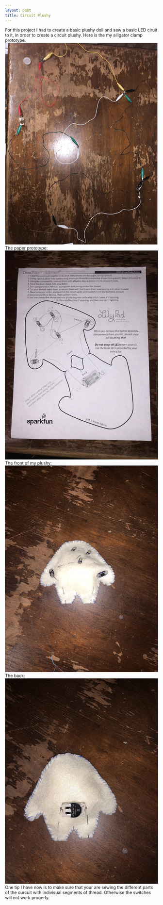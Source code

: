 ```yaml
---
layout: post
title: Circuit Plushy
---
```


For this project I had to create a basic plushy doll and sew a basic LED ciruit to it, in order to create a circuit plushy.
Here is the my alligator clamp prototype: ![Alligator](https://github.com/ref1williams/ref1williams.github.io/blob/master/img/alligator.png)
The paper prototype: ![Paper](https://github.com/ref1williams/ref1williams.github.io/blob/master/img/papproto.png)
The front of my plushy: ![Front](https://github.com/ref1williams/ref1williams.github.io/blob/master/img/pfront.png)
The back: ![Back](https://github.com/ref1williams/ref1williams.github.io/blob/master/img/pback.png)
One tip I have now is to make sure that your are sewing the different parts of the curcuit with indivisual segments of thread.  Otherwise the switches will not work prooerly.  
